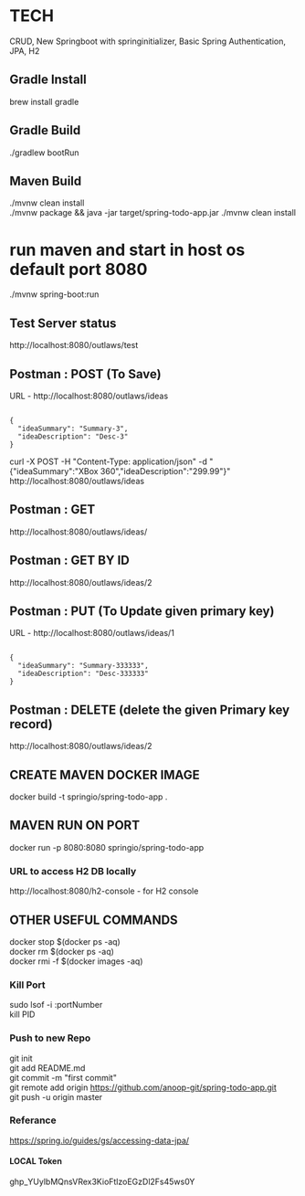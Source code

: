 # TECH
CRUD, New Springboot with springinitializer, Basic Spring Authentication, JPA, H2


## Gradle Install
brew install gradle

## Gradle Build
./gradlew bootRun

## Maven Build
./mvnw clean install <br/>
./mvnw package && java -jar target/spring-todo-app.jar ./mvnw clean install

# run maven and start in host os default port 8080
./mvnw spring-boot:run

## Test Server status
http://localhost:8080/outlaws/test

## Postman : POST (To Save)
URL - http://localhost:8080/outlaws/ideas
```

{
  "ideaSummary": "Summary-3",
  "ideaDescription": "Desc-3"
}
```

curl -X POST -H "Content-Type: application/json" -d "{\"ideaSummary\":\"XBox 360\",\"ideaDescription\":"299.99"}" http://localhost:8080/outlaws/ideas


## Postman : GET 
http://localhost:8080/outlaws/ideas/

## Postman : GET BY ID
http://localhost:8080/outlaws/ideas/2

## Postman : PUT (To Update given primary key)
URL - http://localhost:8080/outlaws/ideas/1
```

{
  "ideaSummary": "Summary-333333",
  "ideaDescription": "Desc-333333"
}
```

## Postman : DELETE (delete the given Primary key record)
http://localhost:8080/outlaws/ideas/2




## CREATE MAVEN DOCKER IMAGE
docker build -t springio/spring-todo-app .

## MAVEN RUN ON PORT
docker run -p 8080:8080 springio/spring-todo-app



### URL to access H2 DB locally
http://localhost:8080/h2-console - for H2 console



## OTHER USEFUL COMMANDS
docker stop $(docker ps -aq)   <br/>
docker rm $(docker ps -aq) 		<br/>
docker rmi -f $(docker images -aq)		<br/>
	
### Kill Port
sudo lsof -i :portNumber		<br/>
kill PID

### Push to new Repo
git init		<br/>
git add README.md		<br/>
git commit -m "first commit"		<br/>
git remote add origin https://github.com/anoop-git/spring-todo-app.git		<br/>
git push -u origin master		<br/>


### Referance
https://spring.io/guides/gs/accessing-data-jpa/


#### LOCAL Token

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